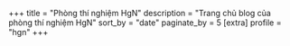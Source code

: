 +++
title = "Phòng thí nghiệm HgN"
description = "Trang chủ blog của phòng thí nghiệm HgN"
sort_by = "date"
paginate_by = 5
[extra]
profile = "hgn"
+++
